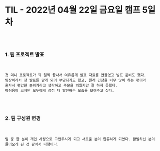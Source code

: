 # TIL - 2022년 04월 22일 금요일 캠프 5일차
<br>
<br>

### 1. 팀 프로젝트 발표  
<br>


    첫 미니 프로젝트가 꽤 일찍 끝나서 여유롭게 발표 자료를 만들었고 발표 준비도 했다. 
    팀장이라서 첫 발표를 맡게 되어 부담되기도 했고, 원래 긴장을 너무 많이 하는 편이라  
    혼자서 편안한 분위기라고 생각하고 주문을 외웠지만 잘 하지 못했다.  
    아쉬움이 크지만 모두에게 점점 더 발전하는 모습을 보여주고 싶다. 
<br>
<br>

### 2. 팀 구성원 변경
<br>

    팀 중 한 분이 개인 사정으로 그만두시게 되고 새로운 분이 합류하게 되었다. 활발하신 분이 들어오게 된 것 같아서 다행이다. 
